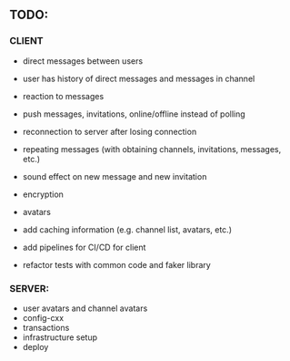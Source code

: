## TODO:

### CLIENT

* direct messages between users
* user has history of direct messages and messages in channel
* reaction to messages
* push messages, invitations, online/offline instead of polling
* reconnection to server after losing connection
* repeating messages (with obtaining channels, invitations, messages, etc.)
* sound effect on new message and new invitation
* encryption
* avatars
* add caching information (e.g. channel list, avatars, etc.)
* add pipelines for CI/CD for client


* refactor tests with common code and faker library

### SERVER:

* user avatars and channel avatars
* config-cxx
* transactions
* infrastructure setup
* deploy
